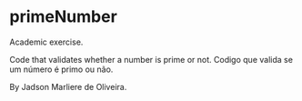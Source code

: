 # primeNumber
Academic exercise.

Code that validates whether a number is prime or not.
Codigo que valida se um número é primo ou não.

By Jadson Marliere de Oliveira.
